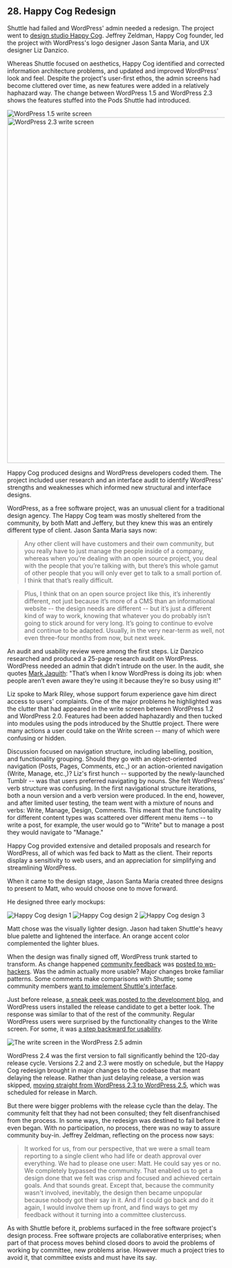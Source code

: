 ## 28. Happy Cog Redesign

Shuttle had failed and WordPress' admin needed a redesign. The project went to [design studio Happy Cog](http://lists.wordpress.org/pipermail/wp-hackers/2007-November/016123.html). Jeffrey Zeldman, Happy Cog founder, led the project with WordPress's logo designer Jason Santa Maria, and UX designer Liz Danzico.

Whereas Shuttle focused on aesthetics, Happy Cog identified and corrected information architecture problems, and updated and improved WordPress' look and feel. Despite the project's user-first ethos, the admin screens had become cluttered over time, as new features were added in a relatively haphazard way. The change between WordPress 1.5 and WordPress 2.3 shows the features stuffed into the Pods Shuttle had introduced. 

<img alt="WordPress 1.5 write screen" src="../../Resources/images/28/wp_1_5.png" width=“800px” />

<img alt="WordPress 2.3 write screen" src="../../Resources/images/28/wp_2_3.png" width="800px" />

Happy Cog produced designs and WordPress developers coded them. The project included user research and an interface audit to identify WordPress' strengths and weaknesses which informed new structural and interface designs. 

WordPress, as a free software project, was an unusual client for a traditional design agency. The Happy Cog team was mostly sheltered from the community, by both Matt and Jeffery, but they knew this was an entirely different type of client. Jason Santa Maria says now:

> Any other client will have customers and their own community, but you really have to just manage the people inside of a company, whereas when you’re dealing with an open source project, you deal with the people that you’re talking with, but there’s this whole gamut of other people that you will only ever get to talk to a small portion of. I think that that’s really difficult.

> Plus, I think that on an open source project like this, it’s inherently different, not just because it’s more of a CMS than an informational website -- the design needs are different -- but it’s just a different kind of way to work, knowing that whatever you do probably isn’t going to stick around for very long. It’s going to continue to evolve and continue to be adapted. Usually, in the very near-term as well, not even three-four months from now, but next week.

An audit and usability review were among the first steps. Liz Danzico researched and produced a 25-page research audit on WordPress. WordPress needed an admin that didn’t intrude on the user. In the audit, she quotes [Mark Jaquith](http://markjaquith.wordpress.com/2007/02/21/engine-awareness/): "That’s when I know WordPress is doing its job: when people aren’t even aware they’re using it because they’re so busy using it!"

Liz spoke to Mark Riley, whose support forum experience gave him direct access to users' complaints. One of the major problems he highlighted was the clutter that had appeared in the write screen between WordPress 1.2 and WordPress 2.0. Features had been added haphazardly and then tucked into modules using the pods introduced by the Shuttle project. There were many actions a user could take on the Write screen -- many of which were confusing or hidden.

Discussion focused on navigation structure, including labelling, position, and functionality grouping. Should they go with an object-oriented navigation (Posts, Pages, Comments, etc.,) or an action-oriented navigation (Write, Manage, etc.,)? Liz's first hunch -- supported by the newly-launched Tumblr -- was that users preferred navigating by nouns. She felt WordPress’ verb structure was confusing. In the first navigational structure iterations, both a noun version and a verb version were produced. In the end, however, and after limited user testing, the team went with a mixture of nouns and verbs: Write, Manage, Design, Comments. This meant that the functionality for different content types was scattered over different menu items -- to write a post, for example, the user would go to "Write" but to manage a post they would navigate to "Manage." 

Happy Cog provided extensive and detailed proposals and research for WordPress, all of which was fed back to Matt as the client. Their reports display a sensitivity to web users, and an appreciation for simplifying and streamlining WordPress. 

When it came to the design stage, Jason Santa Maria created three designs to present to Matt, who would choose one to move forward. 

He designed three early mockups:

<img alt="Happy Cog design 1" src="../../Resources/images/28/happy-cog-design-a.jpg" />

<img alt="Happy Cog design 2" src="../../Resources/images/28/happy-cog-design-b.jpg" />

<img alt="Happy Cog design 3" src="../../Resources/images/28/happy-cog-design-c.jpg" />

Matt chose was the visually lighter design. Jason had taken Shuttle's heavy blue palette and lightened the interface. An orange accent color complemented the lighter blues.

When the design was finally signed off, WordPress trunk started to transform. As change happened [community feedback](http://lists.wordpress.org/pipermail/wp-hackers/2008-February/017849.html) was [posted to wp-hackers](http://lists.wordpress.org/pipermail/wp-hackers/2008-February/017850.html). Was the admin actually more usable? Major changes broke familiar patterns. Some comments make comparisons with Shuttle; some community members [want to implement Shuttle's interface](http://weblogtoolscollection.com/archives/2008/01/02/wordpress-24-admin-preview/#comment-1207158). 

Just before release, [a sneak peek was posted to the development blog](http://wordpress.org/development/2008/03/25-sneak-peek/), and WordPress users installed the release candidate to get a better look. The response was similar to that of the rest of the community. Regular WordPress users were surprised by the functionality changes to the Write screen. For some, it was [a step backward for usability](http://www.neatorama.com/2008/04/21/wordpress-25-admin-backend-category-shenanigans-and-how-to-fix-it/#!vG29i). 

<img alt="The write screen in the WordPress 2.5 admin" src="../../Resources/images/28/2_5_admin.jpg" />

WordPress 2.4 was the first version to fall significantly behind the 120-day release cycle. Versions 2.2 and 2.3 were mostly on schedule, but the Happy Cog redesign brought in major changes to the codebase that meant delaying the release. Rather than just delaying release, a version was skipped, [moving straight from WordPress 2.3 to WordPress 2.5](http://lists.wordpress.org/pipermail/wp-hackers/2008-January/016993.html), which was scheduled for release in March. 

But there were bigger problems with the release cycle than the delay. The community felt that they had not been consulted; they felt disenfranchised from the process. In some ways, the redesign was destined to fail before it even began. With no participation, no process, there was no way to assure community buy-in. Jeffrey Zeldman, reflecting on the process now says:

> It worked for us, from our perspective, that we were a small team reporting to a single client who had life or death approval over everything. We had to please one user: Matt. He could say yes or no. We completely bypassed the community. That enabled us to get a design done that we felt was crisp and focused and achieved certain goals. And that sounds great. Except that, because the community wasn't involved, inevitably, the design then became unpopular because nobody got their say in it. And if I could go back and do it again, I would involve them up front, and find ways to get my feedback without it turning into a committee clustercuss. 

As with Shuttle before it, problems surfaced in the free software project's design process. Free software projects are collaborative enterprises; when part of that process moves behind closed doors to avoid the problems of working by committee, new problems arise. However much a project tries to avoid it, that committee exists and must have its say.
	
